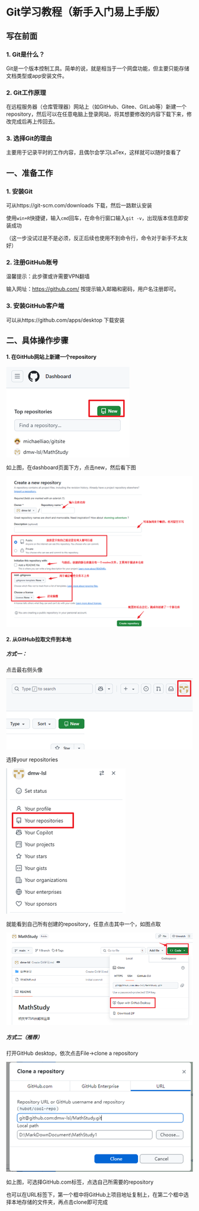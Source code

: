 # Git学习教程（新手入门易上手版）

## 写在前面

### 1. Git是什么？

Git是一个版本控制工具。简单的说，就是相当于一个网盘功能，但主要只能存储文档类型或app安装文件。

### 2. Git工作原理

在远程服务器（仓库管理器）网站上（如GitHub、Gitee、GitLab等）新建一个repository，然后可以在任意电脑上登录网站，将其想要修改的内容下载下来，修改完成后再上传回去。

### 3. 选择Git的理由

主要用于记录平时的工作内容，且偶尔会学习LaTex，这样就可以随时查看了

## 一、准备工作

### 1. 安装Git

可从https://git-scm.com/downloads  下载，然后一路默认安装

使用`win+R`快捷键，输入`cmd`回车，在命令行窗口输入`git -v`，出现版本信息即安装成功

（这一步没试过是不是必须，反正后续也使用不到命令行，命令对于新手不太友好）

### 2. 注册GitHub账号

温馨提示：此步骤或许需要VPN翻墙

输入网址：https://github.com/  按提示输入邮箱和密码，用户名注册即可。

### 3. 安装GitHub客户端

可以从https://github.com/apps/desktop  下载安装

## 二、具体操作步骤

#### 1. 在GitHub网站上新建一个repository

![image-20250102110749772](./Git学习.assets/image-20250102110749772-1735795227857-2.png)

如上图，在dashboard页面下方，点击new，然后看下图

![image-20250102111122045](./Git学习.assets/image-20250102111122045-1735795260750-5.png)

#### 2. 从GitHub拉取文件到本地

##### 方式一：

点击最右侧头像

![](./Git学习.assets/image-20250102111401341.png)

选择your repositories

![image-20250102111438216](./Git学习.assets/image-20250102111438216-1735795289495-9.png)

就能看到自己所有创建的repository，任意点击其中一个，如图点取

![image-20250102111612482](./Git学习.assets/image-20250102111612482-1735795298682-12.png)

##### 方式二（推荐）

打开GitHub desktop，依次点击File->clone a repository

![image-20250102111907747](./Git学习.assets/image-20250102111907747-1735795319778-15.png)

如上图，可选择GitHub.com标签，点选自己所需要的repository

也可以在URL标签下，第一个框中将GitHub上项目地址复制上，在第二个框中选择本地存储的文件夹，再点击clone即可完成

